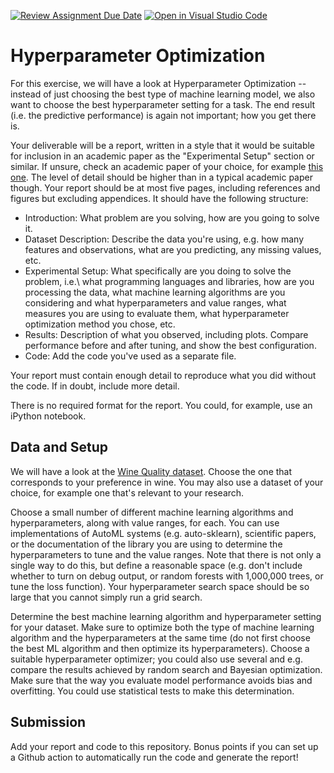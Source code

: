 [![Review Assignment Due Date](https://classroom.github.com/assets/deadline-readme-button-24ddc0f5d75046c5622901739e7c5dd533143b0c8e959d652212380cedb1ea36.svg)](https://classroom.github.com/a/_u-8aSIQ)
[![Open in Visual Studio Code](https://classroom.github.com/assets/open-in-vscode-718a45dd9cf7e7f842a935f5ebbe5719a5e09af4491e668f4dbf3b35d5cca122.svg)](https://classroom.github.com/online_ide?assignment_repo_id=14260175&assignment_repo_type=AssignmentRepo)
# Hyperparameter Optimization

For this exercise, we will have a look at Hyperparameter Optimization --
instead of just choosing the best type of machine learning model, we also want
to choose the best hyperparameter setting for a task. The end result (i.e. the
predictive performance) is again not important; how you get there is.

Your deliverable will be a report, written in a style that it
would be suitable for inclusion in an academic paper as the "Experimental
Setup" section or similar. If unsure, check an academic paper of your choice,
for example [this one](https://www.eecs.uwyo.edu/~larsko/papers/pulatov_opening_2022-1.pdf). The
level of detail should be higher than in a typical academic paper though. Your
report should be at most five pages, including references and figures but
excluding appendices. It should have the following structure:
- Introduction: What problem are you solving, how are you going to solve it.
- Dataset Description: Describe the data you're using, e.g. how many features and observations, what are you predicting, any missing values, etc.
- Experimental Setup: What specifically are you doing to solve the problem, i.e.\ what programming languages and libraries, how are you processing the data, what machine learning algorithms are you considering and what hyperparameters and value ranges, what measures you are using to evaluate them, what hyperparameter optimization method you chose, etc.
- Results: Description of what you observed, including plots. Compare
  performance before and after tuning, and show the best configuration.
- Code: Add the code you've used as a separate file.

Your report must contain enough detail to reproduce what you did without the
code. If in doubt, include more detail.

There is no required format for the report. You could, for example, use an
iPython notebook.

## Data and Setup

We will have a look at the [Wine Quality
dataset](https://archive-beta.ics.uci.edu/dataset/186/wine+quality). Choose the
one that corresponds to your preference in wine. You may also use a dataset of
your choice, for example one that's relevant to your research.

Choose a small number of different machine learning algorithms and
hyperparameters, along with value ranges, for each. You can use implementations
of AutoML systems (e.g. auto-sklearn), scientific papers, or the documentation
of the library you are using to determine the hyperparameters to tune and the
value ranges. Note that there is not only a single way to do this, but define a
reasonable space (e.g. don't include whether to turn on debug output, or random
forests with 1,000,000 trees, or tune the loss function). Your hyperparameter
search space should be so large that you cannot simply run a grid search.

Determine the best machine learning algorithm and hyperparameter setting for
your dataset. Make sure to optimize both the type of machine learning algorithm
and the hyperparameters at the same time (do not first choose the best ML
algorithm and then optimize its hyperparameters). Choose a suitable
hyperparameter optimizer; you could also use several and e.g. compare the
results achieved by random search and Bayesian optimization. Make sure that the
way you evaluate model performance avoids bias and overfitting. You could use
statistical tests to make this determination.

## Submission

Add your report and code to this repository. Bonus points if you can set up a
Github action to automatically run the code and generate the report!
